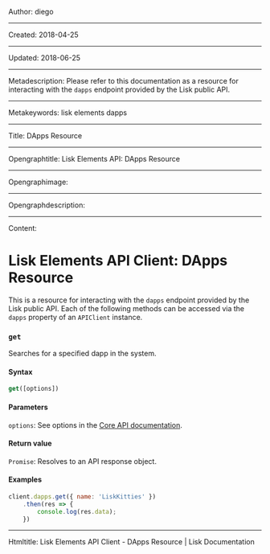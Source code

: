 Author: diego

----

Created: 2018-04-25

----

Updated: 2018-06-25

----

Metadescription: Please refer to this documentation as a resource for interacting with the `dapps` endpoint provided by the Lisk public API.

----

Metakeywords: lisk elements dapps

----

Title: DApps Resource

----

Opengraphtitle: Lisk Elements API: DApps Resource

----

Opengraphimage: 

----

Opengraphdescription: 

----

Content: 

# Lisk Elements API Client: DApps Resource

This is a resource for interacting with the `dapps` endpoint provided by the Lisk public API. Each of the following methods can be accessed via the `dapps` property of an `APIClient` instance.

### `get`

Searches for a specified dapp in the system.

#### Syntax

```js
get([options])
```

#### Parameters

`options`: See options in the [Core API documentation](/documentation/lisk-core/user-guide/api/1-0).

#### Return value

`Promise`: Resolves to an API response object.

#### Examples

```js
client.dapps.get({ name: 'LiskKitties' })
    .then(res => {
        console.log(res.data);
    })
```

----

Htmltitle: Lisk Elements API Client - DApps Resource | Lisk Documentation